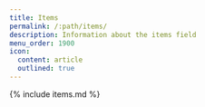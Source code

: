 ```yaml
---
title: Items
permalink: /:path/items/
description: Information about the items field
menu_order: 1900
icon:
  content: article
  outlined: true
---
```


{% include items.md %}
